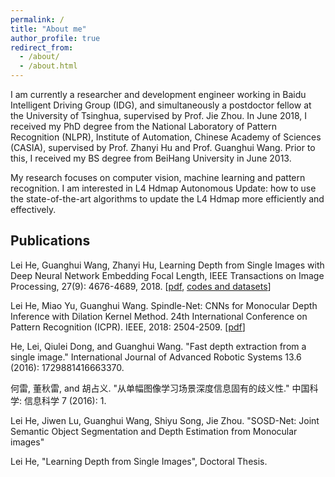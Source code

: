 ```yaml
---
permalink: /
title: "About me"
author_profile: true
redirect_from: 
  - /about/
  - /about.html
---
```


I am currently a researcher and development engineer working in Baidu Intelligent Driving Group (IDG), and simultaneously a postdoctor fellow at the University of Tsinghua, supervised by Prof. Jie Zhou. In June 2018, I received my PhD degree from the National Laboratory of Pattern Recognition (NLPR), Institute of Automation, Chinese Academy of Sciences (CASIA), supervised by Prof. Zhanyi Hu and Prof. Guanghui Wang. Prior to this, I received my BS degree from BeiHang University in June 2013.

My research focuses on computer vision, machine learning and pattern recognition. I am interested in L4 Hdmap Autonomous Update: how to use the state-of-the-art algorithms to update the L4 Hdmap more efficiently and effectively.

## Publications

Lei He, Guanghui Wang, Zhanyi Hu, Learning Depth from Single Images with Deep Neural Network Embedding Focal Length, IEEE Transactions on Image Processing, 27(9): 4676-4689, 2018. [[pdf](https://arxiv.org/abs/1803.10039), [codes and datasets](https://pan.baidu.com/s/1YVjMPTbYgUsphoSWPifJkQ)]

Lei He, Miao Yu, Guanghui Wang. Spindle-Net: CNNs for Monocular Depth Inference with Dilation Kernel Method. 24th International Conference on Pattern Recognition (ICPR). IEEE, 2018: 2504-2509. [[pdf](http://leiup.github.io/files/Spindle-Net.pdf)]

He, Lei, Qiulei Dong, and Guanghui Wang. "Fast depth extraction from a single image." International Journal of Advanced Robotic Systems 13.6 (2016): 1729881416663370.

何雷, 董秋雷, and 胡占义. "从单幅图像学习场景深度信息固有的歧义性." 中国科学: 信息科学 7 (2016): 1.

Lei He, Jiwen Lu, Guanghui Wang, Shiyu Song, Jie Zhou. "SOSD-Net: Joint Semantic Object Segmentation and Depth Estimation from Monocular images"

Lei He, "Learning Depth from Single Images", Doctoral Thesis.
